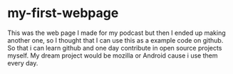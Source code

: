 # my-first-webpage
This was the web page I made for my podcast but then I ended up making another one, so I thought that I can use this as a example code on github. So that i can learn github
and one day contribute in open source projects myself. My dream project would be mozilla or Android cause i use them every day.
